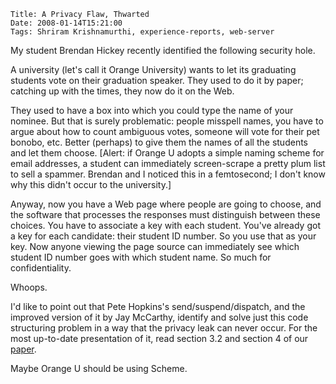     Title: A Privacy Flaw, Thwarted
    Date: 2008-01-14T15:21:00
    Tags: Shriram Krishnamurthi, experience-reports, web-server

My student Brendan Hickey recently identified the following security hole.

A university (let's call it Orange University) wants to let its graduating
students vote on their graduation speaker. They used to do it by paper;
catching up with the times, they now do it on the Web.

They used to have a box into which you could type the name of your nominee. But
that is surely problematic: people misspell names, you have to argue about how
to count ambiguous votes, someone will vote for their pet bonobo, etc. Better
(perhaps) to give them the names of all the students and let them choose.
[Alert: if Orange U adopts a simple naming scheme for email addresses, a
student can immediately screen-scrape a pretty plum list to sell a spammer.
Brendan and I noticed this in a femtosecond; I don't know why this didn't occur
to the university.]

Anyway, now you have a Web page where people are going to choose, and the
software that processes the responses must distinguish between these choices.
You have to associate a key with each student. You've already got a key for
each candidate: their student ID number. So you use that as your key. Now
anyone viewing the page source can immediately see which student ID number goes
with which student name. So much for confidentiality.

Whoops.

I'd like to point out that Pete Hopkins's send/suspend/dispatch, and the
improved version of it by Jay McCarthy, identify and solve just this code
structuring problem in a way that the privacy leak can never occur. For the
most up-to-date presentation of it, read section 3.2 and section 4 of our
[paper](http://cs.brown.edu/~sk/Publications/Papers/Published/khmgpf-impl-use-plt-web-server-journal/).

Maybe Orange U should be using Scheme. 
